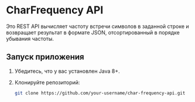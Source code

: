 # CharFrequency API

Это REST API вычисляет частоту встречи символов в заданной строке и возвращает результат в формате JSON, отсортированный в порядке убывания частоты.

## Запуск приложения

1. Убедитесь, что у вас установлен Java 8+.
2. Клонируйте репозиторий:

   ```bash
   git clone https://github.com/your-username/char-frequency-api.git
